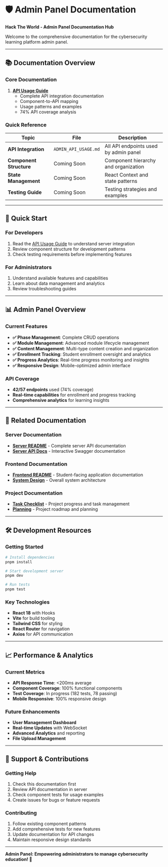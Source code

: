 # 🛡️ Admin Panel Documentation

**Hack The World - Admin Panel Documentation Hub**

Welcome to the comprehensive documentation for the cybersecurity learning platform admin panel.

---

## 📚 Documentation Overview

### Core Documentation

1. **[API Usage Guide](./ADMIN_API_USAGE.md)**
   - Complete API integration documentation
   - Component-to-API mapping
   - Usage patterns and examples
   - 74% API coverage analysis

### Quick Reference

| Topic                   | File                 | Description                           |
| ----------------------- | -------------------- | ------------------------------------- |
| **API Integration**     | `ADMIN_API_USAGE.md` | All API endpoints used by admin panel |
| **Component Structure** | Coming Soon          | Component hierarchy and organization  |
| **State Management**    | Coming Soon          | React Context and state patterns      |
| **Testing Guide**       | Coming Soon          | Testing strategies and examples       |

---

## 🚀 Quick Start

### For Developers

1. Read the [API Usage Guide](./ADMIN_API_USAGE.md) to understand server integration
2. Review component structure for development patterns
3. Check testing requirements before implementing features

### For Administrators

1. Understand available features and capabilities
2. Learn about data management and analytics
3. Review troubleshooting guides

---

## 📊 Admin Panel Overview

### Current Features

- **✅ Phase Management**: Complete CRUD operations
- **✅ Module Management**: Advanced module lifecycle management
- **✅ Content Management**: Multi-type content creation and organization
- **✅ Enrollment Tracking**: Student enrollment oversight and analytics
- **✅ Progress Analytics**: Real-time progress monitoring and insights
- **✅ Responsive Design**: Mobile-optimized admin interface

### API Coverage

- **42/57 endpoints** used (74% coverage)
- **Real-time capabilities** for enrollment and progress tracking
- **Comprehensive analytics** for learning insights

---

## 🔗 Related Documentation

### Server Documentation

- **[Server README](../../../server/README.md)** - Complete server API documentation
- **[Server API Docs](http://localhost:5001/api/docs)** - Interactive Swagger documentation

### Frontend Documentation

- **[Frontend README](../../../frontend/README.md)** - Student-facing application documentation
- **[System Design](../../../frontend/SYSTEM_DESIGN.md)** - Overall system architecture

### Project Documentation

- **[Task Checklist](../../../task.md)** - Project progress and task management
- **[Planning](../../../planning.md)** - Project roadmap and planning

---

## 🛠️ Development Resources

### Getting Started

```bash
# Install dependencies
pnpm install

# Start development server
pnpm dev

# Run tests
pnpm test
```

### Key Technologies

- **React 18** with Hooks
- **Vite** for build tooling
- **Tailwind CSS** for styling
- **React Router** for navigation
- **Axios** for API communication

---

## 📈 Performance & Analytics

### Current Metrics

- **API Response Time**: <200ms average
- **Component Coverage**: 100% functional components
- **Test Coverage**: In progress (182 tests, 78 passing)
- **Mobile Responsive**: 100% responsive design

### Future Enhancements

- **User Management Dashboard**
- **Real-time Updates** with WebSocket
- **Advanced Analytics** and reporting
- **File Upload Management**

---

## 🎯 Support & Contributions

### Getting Help

1. Check this documentation first
2. Review API documentation in server
3. Check component tests for usage examples
4. Create issues for bugs or feature requests

### Contributing

1. Follow existing component patterns
2. Add comprehensive tests for new features
3. Update documentation for API changes
4. Maintain responsive design standards

---

**Admin Panel: Empowering administrators to manage cybersecurity education! 🚀**
